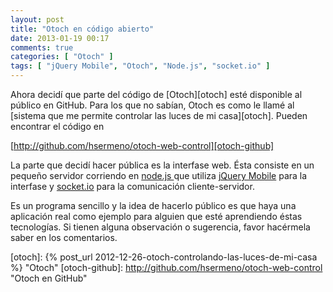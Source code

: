 ```yaml
---
layout: post
title: "Otoch en código abierto"
date: 2013-01-19 00:17
comments: true
categories: [ "Otoch" ]
tags: [ "jQuery Mobile", "Otoch", "Node.js", "socket.io" ]
---
```


Ahora decidí que parte del código de [Otoch][otoch] esté disponible al público en GitHub. Para los que no sabían,
Otoch es como le llamé al [sistema que me permite controlar las luces de mi casa][otoch]. Pueden encontrar el código
en

[http://github.com/hsermeno/otoch-web-control][otoch-github]

La parte que decidí hacer pública es la interfase web. Ésta consiste en un pequeño servidor corriendo en
[node.js ][node] que utiliza [jQuery Mobile][jquery-mobile] para la interfase y [socket.io][socket] para
la comunicación cliente-servidor.

Es un programa sencillo y la idea de hacerlo público es que haya una aplicación real como ejemplo para
alguien que esté aprendiendo éstas tecnologías. Si tienen alguna observación o sugerencia, favor hacérmela
saber en los comentarios.

[node]: http://nodejs.org/ "Node.js"
[jquery-mobile]: http://jquerymobile.com/ "jQuery Mobile"
[socket]: http://socket.io/ "Socket.IO"
[otoch]: {% post_url 2012-12-26-otoch-controlando-las-luces-de-mi-casa %} "Otoch"
[otoch-github]: http://github.com/hsermeno/otoch-web-control "Otoch en GitHub"
